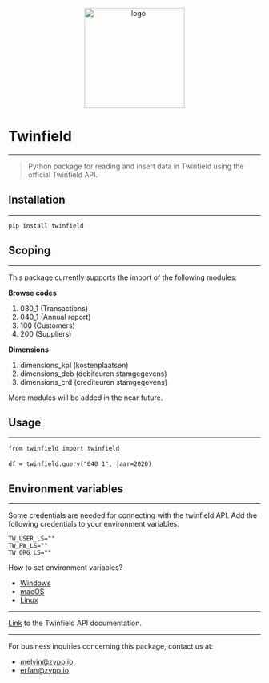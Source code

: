 <p align="center"><img alt="logo" src="https://www.zypp.io/static/assets/img/logos/Main logo - White/Zypp - White - JPG.jpg" width="200"></p>

# Twinfield

---
> Python package for reading and insert data in Twinfield using the official Twinfield API.

## Installation

---
```commandline
pip install twinfield
```

## Scoping

---
This package currently supports the import of the following modules:

<b>Browse codes</b>
1. 030_1 (Transactions)
2. 040_1 (Annual report)
3. 100 (Customers)
4. 200 (Suppliers) 

<b>Dimensions</b>
1. dimensions_kpl (kostenplaatsen)
2. dimensions_deb (debiteuren stamgegevens)
3. dimensions_crd (crediteuren stamgegevens)

More modules will be added in the near future.

## Usage

---
`from twinfield import twinfield` 
<br><br>
`df = twinfield.query("040_1", jaar=2020)`

## Environment variables

---
Some credentials are needed for connecting with the twinfield API. Add the following credentials to your environment variables.<br> 
```
TW_USER_LS=""
TW_PW_LS=""
TW_ORG_LS=""
```
How to set environment variables?
- [Windows](https://stackoverflow.com/questions/5898131/set-a-persistent-environment-variable-from-cmd-exe)
- [macOS](https://apple.stackexchange.com/questions/106778/how-do-i-set-environment-variables-on-os-x)
- [Linux](https://unix.stackexchange.com/questions/117467/how-to-permanently-set-environmental-variables)

---

[Link](https://www.twinfield.nl/api) to the Twinfield API documentation.

---

For business inquiries concerning this package, contact us at:
- melvin@zypp.io
- erfan@zypp.io